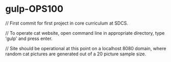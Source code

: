 # gulp-OPS100
// First commit for first project in core curriculum at SDCS.

// To operate cat website, open command line in appropriate directory, type 'gulp' and press enter. 

// Site should be operational at this point on a localhost 8080 domain, where random cat pictures are generated out of a 20 picture sample size.
